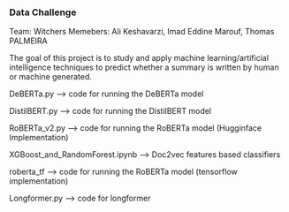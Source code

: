 ### Data Challenge

Team: Witchers
Memebers: Ali Keshavarzi, Imad Eddine Marouf, Thomas PALMEIRA


The goal of this project is to study and apply machine learning/artificial intelligence techniques to predict whether a summary is written by human or machine generated.


DeBERTa.py --> code for running the DeBERTa model 

DistilBERT.py --> code for running the DistilBERT model 

RoBERTa_v2.py --> code for running the RoBERTa model (Hugginface Implementation) 

XGBoost_and_RandomForest.ipynb --> Doc2vec features based classifiers 

roberta_tf --> code for running the RoBERTa model (tensorflow implementation)

Longformer.py --> code for longformer

